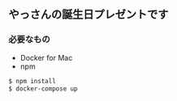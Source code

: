 ## やっさんの誕生日プレゼントです

### 必要なもの  
- Docker for Mac
- npm  

```bash
$ npm install
$ docker-compose up
```
